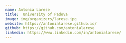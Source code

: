 ```yaml
---
name: Antonia Larese
title:  University of Padova
image: img/organizers/larese.jpg
website: https://antonialarese.github.io/
github: https://github.com/antonialarese
linkedin: https://www.linkedin.com/in/antonialarese/
---
```

